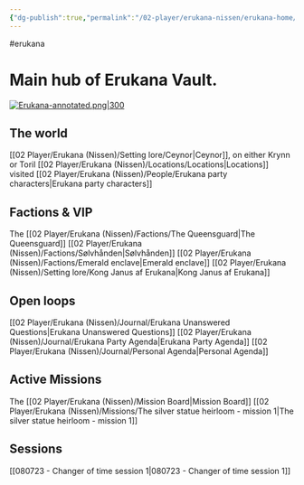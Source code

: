 ```yaml
---
{"dg-publish":true,"permalink":"/02-player/erukana-nissen/erukana-home/"}
---
```


#erukana 

# Main hub of Erukana Vault. 

[![Erukana-annotated.png|300](/img/user/10%20Attachments/Erukana-annotated.png)](Erukana.md)

## The world 
[[02 Player/Erukana (Nissen)/Setting lore/Ceynor\|Ceynor]], on either Krynn or Toril
[[02 Player/Erukana (Nissen)/Locations/Locations\|Locations]] visited
[[02 Player/Erukana (Nissen)/People/Erukana party characters\|Erukana party characters]]


## Factions & VIP
The [[02 Player/Erukana (Nissen)/Factions/The Queensguard\|The Queensguard]]
[[02 Player/Erukana (Nissen)/Factions/Sølvhånden\|Sølvhånden]]
[[02 Player/Erukana (Nissen)/Factions/Emerald enclave\|Emerald enclave]]
[[02 Player/Erukana (Nissen)/Setting lore/Kong Janus af Erukana\|Kong Janus af Erukana]]

## Open loops
[[02 Player/Erukana (Nissen)/Journal/Erukana Unanswered Questions\|Erukana Unanswered Questions]]
[[02 Player/Erukana (Nissen)/Journal/Erukana Party Agenda\|Erukana Party Agenda]]
[[02 Player/Erukana (Nissen)/Journal/Personal Agenda\|Personal Agenda]]

## Active Missions 
The [[02 Player/Erukana (Nissen)/Mission Board\|Mission Board]]
[[02 Player/Erukana (Nissen)/Missions/The silver statue heirloom - mission 1\|The silver statue heirloom - mission 1]] 

## Sessions 
[[080723 - Changer of time session 1\|080723 - Changer of time session 1]]
